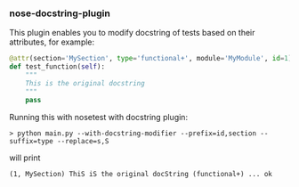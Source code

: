 ### nose-docstring-plugin

This plugin enables you to modify docstring of tests based on their attributes, for example:
```python
@attr(section='MySection', type='functional+', module='MyModule', id=1)
def test_function(self):
    """
    This is the original docstring
    """
    pass
```

Running this with nosetest with docstring plugin:

```> python main.py --with-docstring-modifier --prefix=id,section --suffix=type --replace=s,S```

will print 

```(1, MySection) ThiS iS the original docString (functional+) ... ok```




